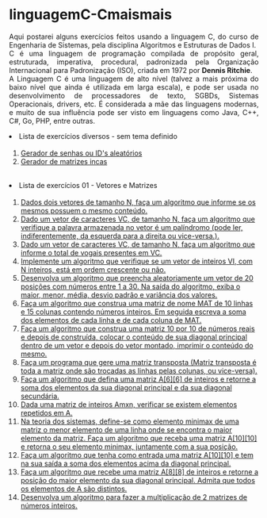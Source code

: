 # linguagemC-Cmaismais
<p align="justify">Aqui postarei alguns exercícios feitos usando a linguagem C, do curso de Engenharia de Sistemas, pela disciplina Algoritmos e Estruturas de Dados I.<br>
C é uma linguagem de programação compilada de propósito geral, estruturada, imperativa, procedural, padronizada pela Organização Internacional para Padronização (ISO), criada em 1972 por <b>Dennis Ritchie</b>.<br>
A Linguagem C é uma linguagem de alto nível (talvez a mais próxima do baixo nível que ainda é utilizada em larga escala), e pode ser usada no desenvolvimento de processadores de texto, SGBDs, Sistemas Operacionais, drivers, etc.
É considerada a mãe das linguagens modernas, e muito de sua influência pode ser visto em linguagens como Java, C++, C#, Go, PHP, entre outras.<br></p>

<li> Lista de exercícios diversos - sem tema definido
<ol>
<br>
<li><a href="https://github.com/GabrielaNR/linguagemC-Cmaismais/blob/main/gerador_de_senhas.c">Gerador de senhas ou ID's aleatórios</a></li>
<li><a href="https://github.com/GabrielaNR/linguagemC-Cmaismais/blob/main/gerador_matrizes_incas.c">Gerador de matrizes incas</a></li>
</ol>
<br>
</li>

<li> Lista de exercícios 01 - Vetores e Matrizes 
<ol>
<br>
<li><a href="https://github.com/GabrielaNR/linguagemC-Cmaismais/blob/main/exercicio01.c">Dados dois vetores de tamanho N, faça um algoritmo que informe se os mesmos possuem o mesmo conteúdo.</a> </li>
<li><a href="https://github.com/GabrielaNR/linguagemC-Cmaismais/blob/main/exercicio02.c">Dado um vetor de caracteres VC, de tamanho N, faça um algoritmo que verifique a palavra armazenada no vetor é um palíndromo (pode ler, indiferentemente, da esquerda para a direita ou vice-versa.).</a></li>
<li><a href="https://github.com/GabrielaNR/linguagemC-Cmaismais/blob/main/exercicio03.c">Dado um vetor de caracteres VC, de tamanho N, faça um algoritmo que informe o total de vogais presentes em VC.</a></li>
<li><a href="https://github.com/GabrielaNR/linguagemC-Cmaismais/blob/main/exercicio04.c">Implemente um algoritmo que verifique se um vetor de inteiros VI, com N inteiros, está em ordem crescente ou não.</a></li>
<li><a href="https://github.com/GabrielaNR/linguagemC-Cmaismais/blob/main/exercicio05.c">Desenvolva um algoritmo que preencha aleatoriamente um vetor de 20 posições com números entre 1 a 30. Na saída do algoritmo, exiba o maior, menor, média, desvio padrão e variância dos valores.</a></li>
<li><a href="https://github.com/GabrielaNR/linguagemC-Cmaismais/blob/main/exercicio06.c">Faça um algoritmo que construa uma matriz de nome MAT de 10 linhas e 15 colunas contendo números inteiros. Em seguida escreva a soma dos elementos de cada linha e de cada coluna de MAT.</a></li>
<li><a href="https://github.com/GabrielaNR/linguagemC-Cmaismais/blob/main/exercicio7.c">Faça um algoritmo que construa uma matriz 10 por 10 de números reais e depois de construída, colocar o conteúdo de sua diagonal principal dentro de um vetor e depois do vetor montado, imprimir o conteúdo do mesmo.</a></li>
<li><a href="https://github.com/GabrielaNR/linguagemC-Cmaismais/blob/main/exercicio08.c">Faça um programa que gere uma matriz transposta (Matriz transposta é toda a matriz onde são trocadas as linhas pelas colunas, ou vice-versa).</a></li>
<li><a href="https://github.com/GabrielaNR/linguagemC-Cmaismais/blob/main/exercicio09.c">Faça um algoritmo que defina uma matriz A[6][6] de inteiros e retorne a soma dos elementos da sua diagonal principal e da sua diagonal secundária.</a></li>
<li><a href="https://github.com/GabrielaNR/linguagemC-Cmaismais/blob/main/exercicio10.c">Dada uma matriz de inteiros Amxn, verificar se existem elementos repetidos em A.</a>
</li>
<li><a href="https://github.com/GabrielaNR/linguagemC-Cmaismais/blob/main/exercicio11.c">Na teoria dos sistemas, define-se como elemento minimax de uma matriz o menor elemento de uma linha onde se encontra o maior elemento da matriz. Faça um algoritmo que receba uma matriz A[10][10] e retorna o seu elemento minimax, juntamente com a sua posição.</a></li>
<li><a href="https://github.com/GabrielaNR/linguagemC-Cmaismais/blob/main/exercicio12.c">Faça um algoritmo que tenha como entrada uma matriz A[10][10] e tem na sua saída a soma dos elementos acima da diagonal principal.</a></li>
<li><a href="https://github.com/GabrielaNR/linguagemC-Cmaismais/blob/main/exercicio13.c">Faça um algoritmo que recebe uma matriz A[8][8] de inteiros e retorne a posição do maior elemento da sua diagonal principal. Admita que todos os elementos de A são distintos.</a></li>
<li><a href="https://github.com/GabrielaNR/linguagemC-Cmaismais/blob/main/exercicio14.c"> Desenvolva um algoritmo para fazer a multiplicação de 2 matrizes de números inteiros.</a></li>
</ol>
</li>

